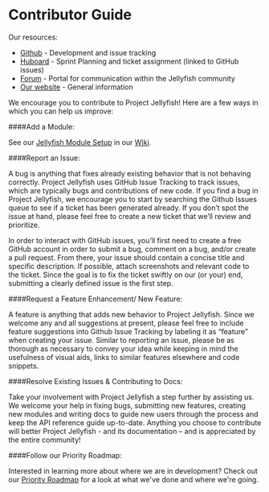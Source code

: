 Contributor Guide
===================

Our resources:
* [Github](https://github.com/projectjellyfish/api) - Development and issue tracking
* [Huboard](https://huboard.com/projectjellyfish/) - Sprint Planning and ticket assignment (linked to GitHub issues)
* [Forum](http://talk.projectjellyfish.org) - Portal for communication within the Jellyfish community
* [Our website](http://www.projectjellyfish.org/) - General information

We encourage you to contribute to Project Jellyfish! Here are a few ways in which you can help us improve:


####Add a Module:

See our [Jellyfish Module Setup](https://github.com/projectjellyfish/api/wiki/Jellyfish-Module-Setup) in our [Wiki](https://github.com/projectjellyfish/api/wiki).



####Report an Issue:

A bug is anything that fixes already existing behavior that is not behaving correctly. Project Jellyfish uses GitHub Issue Tracking to track issues, which are typically bugs and contributions of new code. If you find a bug in Project Jellyfish, we encourage you to start by searching the Github Issues queue to see if a ticket has been generated already. If you don’t spot the issue at hand, please feel free to create a new ticket that we’ll review and prioritize.

In order to interact with GitHub issues, you’ll first need to create a free GitHub account in order to submit a bug, comment on a bug, and/or create a pull request. From there, your issue should contain a concise title and specific description. If possible, attach screenshots and relevant code to the ticket.
Since the goal is to fix the ticket swiftly on our (or your) end, submitting a clearly defined issue is the first step.



####Request a Feature Enhancement/ New Feature:

A feature is anything that adds new behavior to Project Jellyfish. Since we welcome any and all suggestions at present, please feel free to include feature suggestions into Github Issue Tracking by labeling it as “feature” when creating your issue. Similar to reporting an issue, please be as thorough as necessary to convey your idea while keeping in mind the usefulness of visual aids, links to similar features elsewhere and code snippets.



####Resolve Existing Issues & Contributing to Docs:

Take your involvement with Project Jellyfish a step further by assisting us. We welcome your help in fixing bugs, submitting new features, creating new modules and writing docs to guide new users through the process and keep the API reference guide up-to-date.
Anything you choose to contribute will better Project Jellyfish - and its documentation – and is appreciated by the entire community!



####Follow our Priority Roadmap:

Interested in learning more about where we are in development? Check out our [Priority Roadmap](https://github.com/projectjellyfish/api/wiki/Priority-Roadmap) for a look at what we've done and where we're going.

